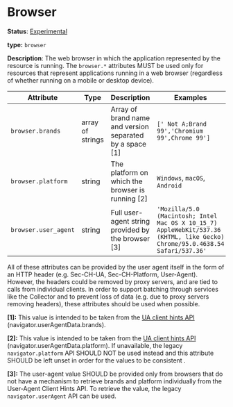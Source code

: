 # Browser

**Status**: [Experimental](../../document-status.md)

**type:** `browser`

**Description**: The web browser in which the application represented by the resource is running. The `browser.*` attributes MUST be used only for resources that represent applications running in a web browser (regardless of whether running on a mobile or desktop device).

<!-- semconv device -->
| Attribute  | Type | Description  | Examples  | Required |
|---|---|---|---|---|
| `browser.brands` | array of strings | Array of brand name and version separated by a space [1] | `[' Not A;Brand 99','Chromium 99',Chrome 99']` | No |
| `browser.platform` | string | The platform on which the browser is running [2] | `Windows`, `macOS`, `Android` | No |
| `browser.user_agent` | string | Full user-agent string provided by the browser [3] | `'Mozilla/5.0 (Macintosh; Intel Mac OS X 10_15_7) AppleWebKit/537.36 (KHTML, like Gecko) Chrome/95.0.4638.54 Safari/537.36'` | No |

All of these attributes can be provided by the user agent itself in the form of an HTTP header (e.g. Sec-CH-UA, Sec-CH-Platform, User-Agent). However, the headers could be removed by proxy servers, and are tied to calls from individual clients. In order to support batching through services like the Collector and to prevent loss of data (e.g. due to proxy servers removing headers), these attributes should be used when possible.

**[1]:** This value is intended to be taken from the [UA client hints API](https://wicg.github.io/ua-client-hints/#interface) (navigator.userAgentData.brands).

**[2]:** This value is intended to be taken from the [UA client hints API](https://wicg.github.io/ua-client-hints/#interface) (navigator.userAgentData.platform).
If unavailable, the legacy `navigator.platform` API SHOULD NOT be used instead and this attribute SHOULD be left unset in order for the values to be consistent .

**[3]:** The user-agent value SHOULD be provided only from browsers that do not have a mechanism to retrieve brands and platform individually from the User-Agent Client Hints API. To retrieve the value, the legacy `navigator.userAgent` API can be used.
<!-- endsemconv -->
